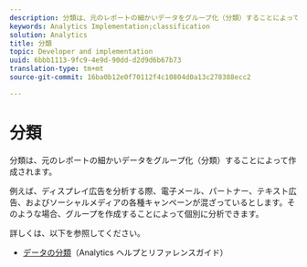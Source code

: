 ```yaml
---
description: 分類は、元のレポートの細かいデータをグループ化（分類）することによって作成されます。
keywords: Analytics Implementation;classification
solution: Analytics
title: 分類
topic: Developer and implementation
uuid: 6bbb1113-9fc9-4e9d-90dd-d2d9d6b67b73
translation-type: tm+mt
source-git-commit: 16ba0b12e0f70112f4c10804d0a13c278388ecc2

---
```



# 分類

分類は、元のレポートの細かいデータをグループ化（分類）することによって作成されます。

例えば、ディスプレイ広告を分析する際、電子メール、パートナー、テキスト広告、およびソーシャルメディアの各種キャンペーンが混ざっているとします。そのような場合、グループを作成することによって個別に分析できます。

詳しくは、以下を参照してください。

* [データの分類](https://marketing.adobe.com/resources/help/en_US/reference/classifications.html)（Analytics ヘルプとリファレンスガイド）

